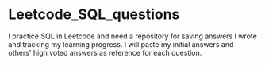 # Leetcode_SQL_questions
I practice SQL in Leetcode and need a repository for saving answers I wrote and tracking my learning progress.
I will paste my initial answers and others' high voted answers as reference for each question.
